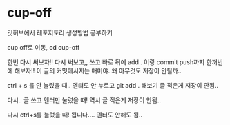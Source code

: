 # cup-off
깃허브에서 레포지토리 생성방법 공부하기

cup off로 이동, cd cup-off

한번 다시 써보자!!
다시 써보고,, 쓰고 바로 뒤에 add . 이랑 commit 
push까지 한꺼번에 해보자!! 이 글의 커밋메시지는 매미야.
왜 아무것도 저장이 안될까..

ctrl + s 를 안 눌렀을 때.. 엔터도 안 누르고 git add . 해보기
글 적은게 저장이 안됨..

다시.. 글 쓰고 엔터만 눌렀을 때!
역시 글 적은게 저장이 안됨..

다시 ctrl+s를 눌렀을 때! 됩니다.... 엔터도 안해도 됨..